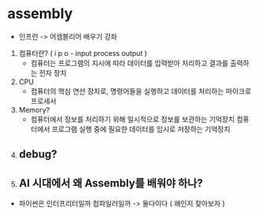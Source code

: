 # assembly

- 인프런 -> 어셈블리어 배우기 강좌

1. 컴퓨터란?	( i p o - input process output )
	- 컴퓨터는 프로그램의 지시에 따라 데이터를 입력받아 처리하고 결과를 출력하는 전자 장치
2. CPU 
	- 컴퓨터의 핵심 연산 장치로, 명령어들을 실행하고 데이터를 처리하는 마이크로프로세서
3. Memory?
	- 컴퓨터에서 정보를 처리하기 위해 일시적으로 정보를 보관하는 기억장치 
컴퓨터에서 프로그램 실행 중에 필요한 데이터를 임시로 저장하는 기억장치
4. debug?
	- 
5. AI 시대에서 왜 Assembly를 배워야 하나?
	- 

* 파이썬은 인터프리터일까 컴파일러일까 -> 둘다이다 ( 왜인지 찾아보자 )
